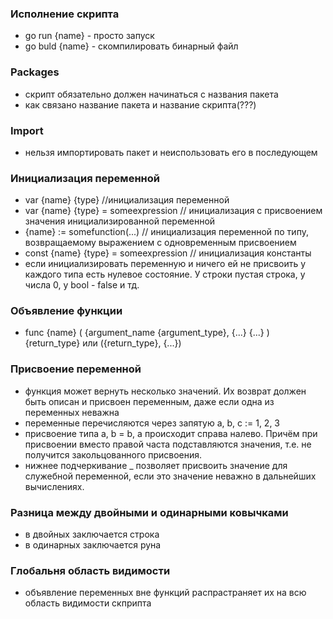 ### Исполнение скрипта
- go run {name} - просто запуск
- go buld {name} - скомпилировать бинарный файл

### Packages
- скрипт обязательно должен начинаться с названия пакета
- как связано название пакета и название скрипта(???)

### Import
- нельзя импортировать пакет и неиспользовать его в последующем

### Инициализация переменной
- var {name} {type} //инициализация переменной 
- var {name} {type} = someexpression // инициализация с присвоением значения инициализированной переменной
- {name} := somefunction(...) // инициализация переменной по типу, возвращаемому выражением с одновременным присвоением
- const {name} {type} = someexpression // инициализация константы
- если инициализировать переменную и ничего ей не присвоить у каждого типа есть нулевое состояние. У строки пустая строка, у числа 0, у bool - false и тд.

### Объявление функции
- func {name} ( {argument_name {argument_type}, {...} {...} ) {return_type} или ({return_type}, {...})

### Присвоение переменной
- функция может вернуть несколько значений. Их возврат должен быть описан и присвоен переменным, даже если одна из переменных неважна
- переменные перечисляются через запятую a, b, c := 1, 2, 3
- присвоение типа a, b = b, a происходит справа налево. Причём при присвоении вместо правой часта подставляются значения, т.е. не получится закольцованного присвоения.
- нижнее подчеркивание _ позволяет присвоить значение для служебной переменной, если это значение неважно в дальнейших вычислениях. 

### Разница между двойными и одинарными ковычками
- в двойных заключается строка
- в одинарных заключается руна

### Глобальня область видимости
- объявление переменных вне функций распрастраняет их на всю область видимости скприпта
